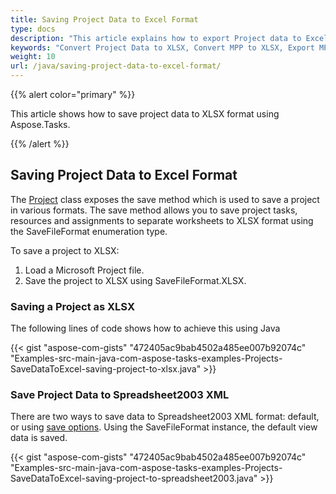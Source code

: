 ```yaml
---
title: Saving Project Data to Excel Format
type: docs
description: "This article explains how to export Project data to Excel using Aspose.Tasks for Java."
keywords: "Convert Project Data to XLSX, Convert MPP to XLSX, Export MPP Project to XLSX, MPP to Excel, save project data to Excel, Aspose.Tasks for Java"
weight: 10
url: /java/saving-project-data-to-excel-format/
---
```


{{% alert color="primary" %}} 

This article shows how to save project data to XLSX format using Aspose.Tasks.

{{% /alert %}} 
## **Saving Project Data to Excel Format**
The [Project](https://apireference.aspose.com/tasks/java/com.aspose.tasks/project) class exposes the save method which is used to save a project in various formats. The save method allows you to save project tasks, resources and assignments to separate worksheets to XLSX format using the SaveFileFormat enumeration type.

To save a project to XLSX:

1. Load a Microsoft Project file.
1. Save the project to XLSX using SaveFileFormat.XLSX.
### **Saving a Project as XLSX**
The following lines of code shows how to achieve this using Java

{{< gist "aspose-com-gists" "472405ac9bab4502a485ee007b92074c"  "Examples-src-main-java-com-aspose-tasks-examples-Projects-SaveDataToExcel-saving-project-to-xlsx.java" >}}
### **Save Project Data to Spreadsheet2003 XML**
There are two ways to save data to Spreadsheet2003 XML format: default, or using [save options](/tasks/java/saving-project-data-to-excel-format/). Using the SaveFileFormat instance, the default view data is saved.

{{< gist "aspose-com-gists" "472405ac9bab4502a485ee007b92074c"  "Examples-src-main-java-com-aspose-tasks-examples-Projects-SaveDataToExcel-saving-project-to-spreadsheet2003.java" >}}
